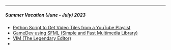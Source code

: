 ---

##### Summer Vacation (June - July) 2023

- [Python Script to Get Video Tiles from a YouTube Playlist](./Misc/youtubeScript.py)
- [GameDev using SFML (Simple and Fast Multimedia Library)]()
- [VIM (The Legendary Editor)]()
-
